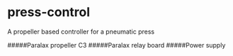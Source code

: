 # press-control
A propeller based controller for a pneumatic press

#####Paralax propeller C3
#####Paralax relay board
#####Power supply



